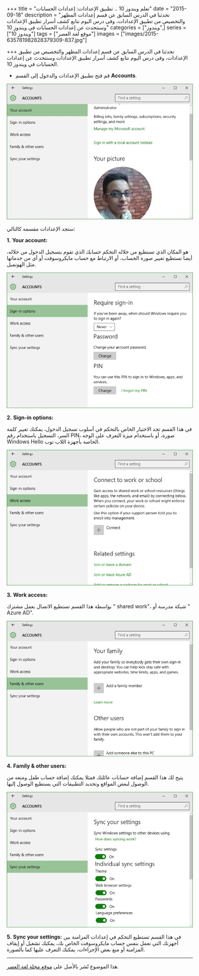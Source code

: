 +++
title = "تعلم ويندوز 10 .. تطبيق الإعدادات: إعدادات الحسابات"
date = "2015-09-18"
description = "تحدثنا في الدرس السابق عن قسم إعدادات المظهر والتخصيص من تطبيق الإعدادات، وفى درس اليوم نتابع كشف أسرار تطبيق الإعدادات وسنتحدث عن إعدادات الحسابات في ويندوز 10"
categories = ["ويندوز",]
series = ["ويندوز 10"]
tags = ["موقع لغة العصر"]
images = ["images/2015-635781982828379309-837.jpg"]

+++
تحدثنا في الدرس السابق عن قسم إعدادات المظهر والتخصيص من تطبيق الإعدادات، وفى درس اليوم نتابع كشف أسرار تطبيق الإعدادات وسنتحدث عن إعدادات الحسابات في ويندوز 10.


- قم فتح تطبيق الإعدادات والدخول إلى القسم **Accounts**.

![1](images/2015-635781982828379309-837.jpg)

ستجد الإعدادات مقسمه كالتالي:

**1.** **Your account:**

 هو المكان الذي تستطيع من خلاله التحكم حسابك الذي تقوم بتسجيل الدخول من خلاله، أيضا تستطيع تغيير صورة الحساب، أو الارتباط مع حساب مايكروسوفت أو أي من خدماتها مثل الهوتميل.

![2](images/2015-635781983036659226-665.png)


**2.** **Sign-in options:**

في هذا القسم تجد الاختيار الخاص بالتحكم في أسلوب تسجيل الدخول، يمكنك تغيير كلمة السر، التسجيل باستخدام رقم PIN، صورة، أو باستخدام ميزة التعرف على الوجه Windows Hello الخاصة بأجهزة اللاب توب.

![3](images/2015-635781983226658010-665.png)


**3.** **Work access:**

بواسطة هذا القسم تستطيع الاتصال بعمل مشترك " shared work"، شبكة مدرسة أو " Azure AD".

![4](images/2015-635781983393844440-384.png)

**4.** **Family & other users:**

يتيح لك هذا القسم إضافة حسابات عائلتك فمثلا يمكنك إضافة حساب طفل ومنعه من الوصول لبعض المواقع وتحديد التطبيقات التي يستطيع الوصول إليها.

![5](images/2015-635781983518999889-899.png)


**5.** **Sync your settings:**
في هذا القسم تستطيع التحكم في إعدادات المزامنة بين أجهزتك التي تعمل بنفس حساب مايكروسوفت الخاص بك، يمكنك تشغيل أو إيقاف المزامنة أو منع بعض الإجراءات، يمكنك التعرف عليها كما بالصورة.

---
هذا الموضوع نٌشر باﻷصل على [موقع مجلة لغة العصر](http://aitmag.ahram.org.eg/News/26969/%D8%AF%D8%B1%D9%88%D8%B3/%D8%B4%D8%B1%D8%AD-%D9%88%D8%AA%D8%B9%D9%84%D9%8A%D9%85/%D8%AA%D8%B9%D9%84%D9%85-%D9%88%D9%8A%D9%86%D8%AF%D9%88%D8%B2---%D8%AA%D8%B7%D8%A8%D9%8A%D9%82-%D8%A7%D9%84%D8%A5%D8%B9%D8%AF%D8%A7%D8%AF%D8%A7%D8%AA-%D8%A5%D8%B9%D8%AF%D8%A7%D8%AF%D8%A7%D8%AA-%D8%A7%D9%84%D8%AD%D8%B3%D8%A7%D8%A8%D8%A7%D8%AA.aspx).